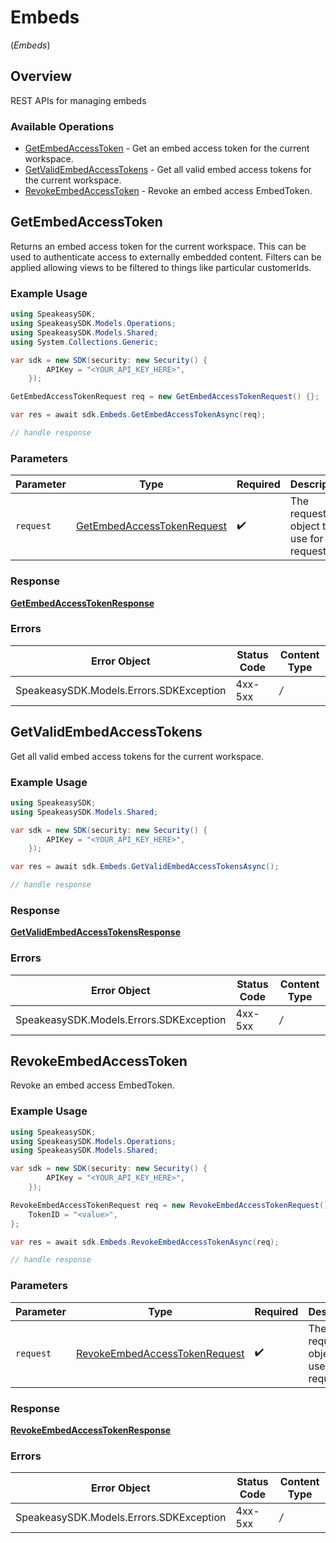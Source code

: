 # Embeds
(*Embeds*)

## Overview

REST APIs for managing embeds

### Available Operations

* [GetEmbedAccessToken](#getembedaccesstoken) - Get an embed access token for the current workspace.
* [GetValidEmbedAccessTokens](#getvalidembedaccesstokens) - Get all valid embed access tokens for the current workspace.
* [RevokeEmbedAccessToken](#revokeembedaccesstoken) - Revoke an embed access EmbedToken.

## GetEmbedAccessToken

Returns an embed access token for the current workspace. This can be used to authenticate access to externally embedded content.
Filters can be applied allowing views to be filtered to things like particular customerIds.

### Example Usage

```csharp
using SpeakeasySDK;
using SpeakeasySDK.Models.Operations;
using SpeakeasySDK.Models.Shared;
using System.Collections.Generic;

var sdk = new SDK(security: new Security() {
        APIKey = "<YOUR_API_KEY_HERE>",
    });

GetEmbedAccessTokenRequest req = new GetEmbedAccessTokenRequest() {};

var res = await sdk.Embeds.GetEmbedAccessTokenAsync(req);

// handle response
```

### Parameters

| Parameter                                                                           | Type                                                                                | Required                                                                            | Description                                                                         |
| ----------------------------------------------------------------------------------- | ----------------------------------------------------------------------------------- | ----------------------------------------------------------------------------------- | ----------------------------------------------------------------------------------- |
| `request`                                                                           | [GetEmbedAccessTokenRequest](../../Models/Operations/GetEmbedAccessTokenRequest.md) | :heavy_check_mark:                                                                  | The request object to use for the request.                                          |


### Response

**[GetEmbedAccessTokenResponse](../../Models/Operations/GetEmbedAccessTokenResponse.md)**
### Errors

| Error Object                            | Status Code                             | Content Type                            |
| --------------------------------------- | --------------------------------------- | --------------------------------------- |
| SpeakeasySDK.Models.Errors.SDKException | 4xx-5xx                                 | */*                                     |

## GetValidEmbedAccessTokens

Get all valid embed access tokens for the current workspace.

### Example Usage

```csharp
using SpeakeasySDK;
using SpeakeasySDK.Models.Shared;

var sdk = new SDK(security: new Security() {
        APIKey = "<YOUR_API_KEY_HERE>",
    });

var res = await sdk.Embeds.GetValidEmbedAccessTokensAsync();

// handle response
```


### Response

**[GetValidEmbedAccessTokensResponse](../../Models/Operations/GetValidEmbedAccessTokensResponse.md)**
### Errors

| Error Object                            | Status Code                             | Content Type                            |
| --------------------------------------- | --------------------------------------- | --------------------------------------- |
| SpeakeasySDK.Models.Errors.SDKException | 4xx-5xx                                 | */*                                     |

## RevokeEmbedAccessToken

Revoke an embed access EmbedToken.

### Example Usage

```csharp
using SpeakeasySDK;
using SpeakeasySDK.Models.Operations;
using SpeakeasySDK.Models.Shared;

var sdk = new SDK(security: new Security() {
        APIKey = "<YOUR_API_KEY_HERE>",
    });

RevokeEmbedAccessTokenRequest req = new RevokeEmbedAccessTokenRequest() {
    TokenID = "<value>",
};

var res = await sdk.Embeds.RevokeEmbedAccessTokenAsync(req);

// handle response
```

### Parameters

| Parameter                                                                                 | Type                                                                                      | Required                                                                                  | Description                                                                               |
| ----------------------------------------------------------------------------------------- | ----------------------------------------------------------------------------------------- | ----------------------------------------------------------------------------------------- | ----------------------------------------------------------------------------------------- |
| `request`                                                                                 | [RevokeEmbedAccessTokenRequest](../../Models/Operations/RevokeEmbedAccessTokenRequest.md) | :heavy_check_mark:                                                                        | The request object to use for the request.                                                |


### Response

**[RevokeEmbedAccessTokenResponse](../../Models/Operations/RevokeEmbedAccessTokenResponse.md)**
### Errors

| Error Object                            | Status Code                             | Content Type                            |
| --------------------------------------- | --------------------------------------- | --------------------------------------- |
| SpeakeasySDK.Models.Errors.SDKException | 4xx-5xx                                 | */*                                     |
